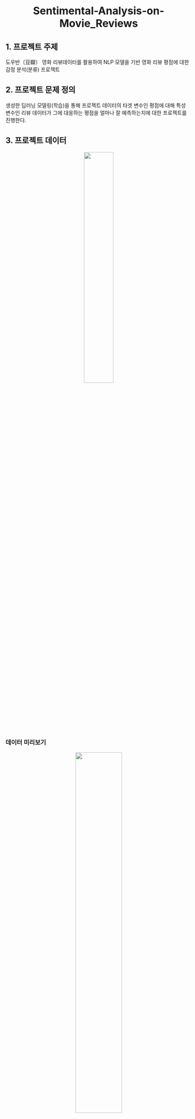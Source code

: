 # <div align="Center">Sentimental-Analysis-on-Movie_Reviews </div>

## 1. 프로젝트 주제 

도우반（豆瓣） 영화 리뷰데이터를 활용하여 NLP 모델을 기반 영화 리뷰 평점에 대한 감정 분석(분류) 프로젝트

## 2. 프로젝트 문제 정의 

생성한 딥러닝 모델링(학습)을 통해 프로젝트 데이터의 타겟 변수인 평점에 대해 특성 변수인 리뷰 데이터가 그에 대응하는 평점을 얼마나 잘 예측하는지에 대한 프로젝트를 진행한다. 

## 3. 프로젝트 데이터 

<P>
<div align="center"><IMG src='https://user-images.githubusercontent.com/78430460/146902418-8c87b6c9-f625-4565-b4df-b582abc95346.png' height=40% width=40%></div> </P>

### 데이터 미리보기
<P>
<div align="center"><IMG src='https://user-images.githubusercontent.com/78430460/146907378-2bea9f88-bdd2-4e35-b255-84f57c440efe.png' height=50% width=50%></div> </P>  
  
- star 컬럼의 수치가 클수록 긍정 리뷰값, 작을수록 부정 리뷰값
<br>
  
豆瓣电影은 중국의 영화 종합 사이트로서, 해당 사이트에서 가공한 약 210만 개의 영화 리뷰, 평점 데이터로 구성된 캐글 출처 데이터를 사용하여 일반적으로 쓰이는 영어 데이터가 아닌 중국어 데이터를 활용한 NLP 프로젝트를 수행함으로서, NLP(자연어 처리) 모델에 대한 이해를 확장시키는데 그 목적이 있다. 
  
데이터 출처 : https://www.kaggle.com/utmhikari/doubanmovieshortcomments
 
## 4. 프로젝트 분석 방법

<IMG src='https://user-images.githubusercontent.com/78430460/146906746-f04c86e2-ebf6-466c-92dc-40354793a46d.png' height=40% width=40%>

- "Jieba" 라이브러리를 사용한 리뷰 데이터(특성 변수) 분철화 
- "바이두 불용사전"을 적용한 불용어 전처리 수행
- 모델링 적용을 위한 각 단어 벡터화(수치화)

위에 해당하는 데이터 전처리 과정을 수행하고 Tensorflow 딥러닝 프레임워크를 사용하여 LSTM 모델을 적용한 모델링을 통해 데이터를 학습시키고 모델 성능 지표로서 정확도와 로스값을 사용하여 모델을 평가한다. 그리고 학습된 모델을 테스트 데이터에 적용하여 테스트 데이터에 대한 모델 성능을 지표를 통해 평가한다. 
  
## 5. 프로젝트 결과 분석 

모델링 결과, 검증 데이터에 대한 모델 정확도는 0.7363, 로스값은 0.6277의 값이 나왔으며, 이를 테스트 데이터에 적용한 결과 테스트 데이터에 대한 모델 정확도는 0.7367, 로스값은 0.6278의 값을 도출했다. 
